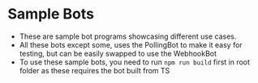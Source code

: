 # Sample Bots
- These are sample bot programs showcasing different use cases.
- All these bots except some, uses the PollingBot to make it easy for testing, but can be easily swapped to use the WebhookBot
- To use these sample bots, you need to run `npm run build` first in root folder as these requires the bot built from TS


<!-- @todo List out all the sample bots here -->